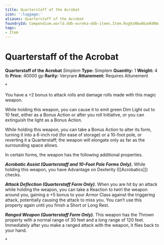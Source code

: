 ```yaml
---
title: Quarterstaff of the Acrobat
icon: ':luggage:'
aliases: Quarterstaff of the Acrobat
foundryId: Compendium.world.ddb-eureka-ddb-items.Item.Rog9zN6w86adK0Nm
tags:
- Item
---
```


# Quarterstaff of the Acrobat

**Quarterstaff of the Acrobat**
_Simplem_
**Type:** Simplem
**Quantity:** 1
**Weight:** 4 lb
**Price:** 40000 gp
**Rarity:** Veryrare
**Attunement:** Requires Attunement

*<p>You have a +2 bonus to attack rolls and damage rolls made with this magic weapon.

While holding this weapon, you can cause it to emit green Dim Light out to 10 feet, either as a Bonus Action or after you roll Initiative, or you can extinguish the light as a Bonus Action.

While holding this weapon, you can take a Bonus Action to alter its form, turning it into a 6-inch rod (for ease of storage) or a 10-foot pole, or reverting it a Quarterstaff; the weapon will elongate only as far as the surrounding space allows.

In certain forms, the weapon has the following additional properties.

***Acrobatic Assist (Quarterstaff and 10-Foot Pole Forms Only).*** While holding this weapon, you have Advantage on Dexterity ([[Acrobatics]]) checks.

***Attack Deflection (Quarterstaff Form Only).*** When you are hit by an attack while holding the weapon, you can take a Reaction to twirl the weapon around you, gaining a +5 bonus to your Armor Class against the triggering attack, potentially causing the attack to miss you. You can’t use this property again until you finish a Short or Long Rest.

***Ranged Weapon (Quarterstaff Form Only).*** This weapon has the Thrown property with a normal range of 30 feet and a long range of 120 feet. Immediately after you make a ranged attack with the weapon, it flies back to your hand.</p>*